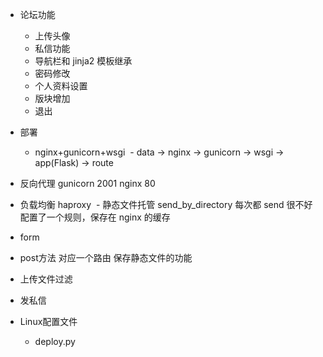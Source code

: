 - 论坛功能

  - 上传头像
  - 私信功能
  - 导航栏和 jinja2 模板继承
  - 密码修改
  - 个人资料设置
  - 版块增加
  - 退出
  
- 部署
  - nginx+gunicorn+wsgi
  - data -> nginx -> gunicorn -> wsgi -> app(Flask) -> route
- 反向代理 gunicorn 2001 nginx 80

- 负载均衡 haproxy
  - 静态文件托管 send_by_directory 每次都 send 很不好 配置了一个规则，保存在 nginx 的缓存
- form
- post方法 对应一个路由 保存静态文件的功能
- 上传文件过滤
- 发私信

- Linux配置文件
  - deploy.py 


